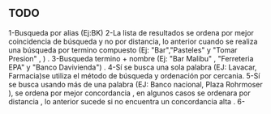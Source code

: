 TODO
-----------
1-Busqueda por alias (Ej:BK)
2-La lista de resultados se ordena por mejor coincidencia de búsqueda y no  por distancia, 
  lo anterior cuando se  realiza una búsqueda por termino compuesto (Ej: "Bar","Pasteles" y "Tomar Presion" , ) .
3-Busqueda termino + nombre (Ej: "Bar Malibu" , "Ferreteria EPA" y "Banco Davivienda") .
4-Sí se busca una sola palabra (EJ: Lavacar, Farmacia)se utiliza el método de búsqueda y ordenación por cercania.
5-Sí se busca usando más de una palabra (EJ: Banco nacional, Plaza Rohrmoser ), se ordena por mejor concordancia  , en algunos casos se ordenara por distancia , lo anterior sucede si no encuentra un concordancia alta .
6-

